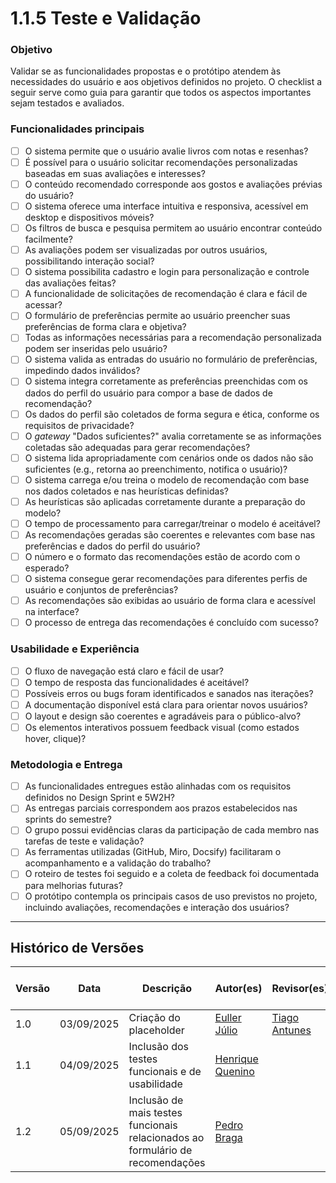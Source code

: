 # 1.1.5 Teste e Validação

### Objetivo

Validar se as funcionalidades propostas e o protótipo atendem às necessidades do usuário e aos objetivos definidos no projeto. O checklist a seguir serve como guia para garantir que todos os aspectos importantes sejam testados e avaliados.

### Funcionalidades principais

- [ ] O sistema permite que o usuário avalie livros com notas e resenhas?  
- [ ] É possível para o usuário solicitar recomendações personalizadas baseadas em suas avaliações e interesses?  
- [ ] O conteúdo recomendado corresponde aos gostos e avaliações prévias do usuário?  
- [ ] O sistema oferece uma interface intuitiva e responsiva, acessível em desktop e dispositivos móveis?  
- [ ] Os filtros de busca e pesquisa permitem ao usuário encontrar conteúdo facilmente?  
- [ ] As avaliações podem ser visualizadas por outros usuários, possibilitando interação social?  
- [ ] O sistema possibilita cadastro e login para personalização e controle das avaliações feitas?  
- [ ] A funcionalidade de solicitações de recomendação é clara e fácil de acessar?
- [ ] O formulário de preferências permite ao usuário preencher suas preferências de forma clara e objetiva?
- [ ] Todas as informações necessárias para a recomendação personalizada podem ser inseridas pelo usuário?
- [ ] O sistema valida as entradas do usuário no formulário de preferências, impedindo dados inválidos?
- [ ] O sistema integra corretamente as preferências preenchidas com os dados do perfil do usuário para compor a base de dados de recomendação?
- [ ] Os dados do perfil são coletados de forma segura e ética, conforme os requisitos de privacidade?
- [ ] O *gateway* "Dados suficientes?" avalia corretamente se as informações coletadas são adequadas para gerar recomendações?
- [ ] O sistema lida apropriadamente com cenários onde os dados não são suficientes (e.g., retorna ao preenchimento, notifica o usuário)?
- [ ] O sistema carrega e/ou treina o modelo de recomendação com base nos dados coletados e nas heurísticas definidas?
- [ ] As heurísticas são aplicadas corretamente durante a preparação do modelo?
- [ ] O tempo de processamento para carregar/treinar o modelo é aceitável?
- [ ] As recomendações geradas são coerentes e relevantes com base nas preferências e dados do perfil do usuário?
- [ ] O número e o formato das recomendações estão de acordo com o esperado?
- [ ] O sistema consegue gerar recomendações para diferentes perfis de usuário e conjuntos de preferências?
- [ ] As recomendações são exibidas ao usuário de forma clara e acessível na interface?
- [ ] O processo de entrega das recomendações é concluído com sucesso?

### Usabilidade e Experiência

- [ ] O fluxo de navegação está claro e fácil de usar?  
- [ ] O tempo de resposta das funcionalidades é aceitável?  
- [ ] Possíveis erros ou bugs foram identificados e sanados nas iterações?  
- [ ] A documentação disponível está clara para orientar novos usuários?  
- [ ] O layout e design são coerentes e agradáveis para o público-alvo?  
- [ ] Os elementos interativos possuem feedback visual (como estados hover, clique)?  

### Metodologia e Entrega

- [ ] As funcionalidades entregues estão alinhadas com os requisitos definidos no Design Sprint e 5W2H?  
- [ ] As entregas parciais correspondem aos prazos estabelecidos nas sprints do semestre?  
- [ ] O grupo possui evidências claras da participação de cada membro nas tarefas de teste e validação?  
- [ ] As ferramentas utilizadas (GitHub, Miro, Docsify) facilitaram o acompanhamento e a validação do trabalho?  
- [ ] O roteiro de testes foi seguido e a coleta de feedback foi documentada para melhorias futuras?  
- [ ] O protótipo contempla os principais casos de uso previstos no projeto, incluindo avaliações, recomendações e interação dos usuários?  

---

## Histórico de Versões

| Versão | Data | Descrição | Autor(es) | Revisor(es) | Detalhes da Revisão |
|--------|------|-----------|-----------|-------------|---------------------|
| 1.0 | 03/09/2025 | Criação do placeholder | [Euller Júlio](https://github.com/potatoyz908) | [Tiago Antunes](https://github.com/TiagoBalieiro) | Estrutura inicial |
| 1.1 | 04/09/2025 | Inclusão dos testes funcionais e de usabilidade | [Henrique Quenino](https://github.com/henriquecq) |  |  |
| 1.2 | 05/09/2025 | Inclusão de mais testes funcionais relacionados ao formulário de recomendações | [Pedro Braga](https://github.com/Stain19) |  |  |
